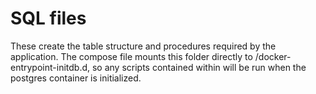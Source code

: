 # SQL files

These create the table structure and procedures required by the application. The compose file mounts this folder directly to /docker-entrypoint-initdb.d, so any scripts contained within will be run when the postgres container is initialized.
